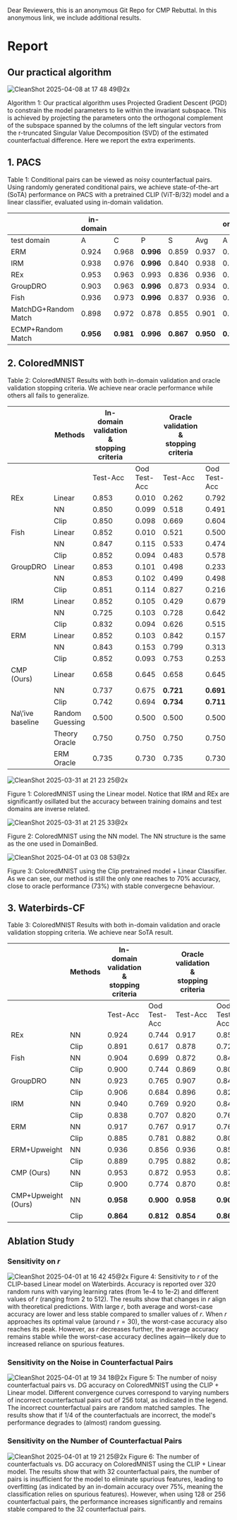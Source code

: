 Dear Reviewers, this is an anonymous Git Repo for CMP Rebuttal. In this anonymous link, we include additional results.
# Report
## Our practical algorithm
![CleanShot 2025-04-08 at 17 48 49@2x](https://github.com/user-attachments/assets/140f37b3-ae84-4e00-996a-bc95ccf2b4af)



Algorithm 1: Our practical algorithm uses Projected Gradient Descent (PGD) to constrain the model parameters to lie within the invariant subspace. This is achieved by projecting the parameters onto the orthogonal complement of the subspace spanned by the columns of the left singular vectors from the r-truncated Singular Value Decomposition (SVD) of the estimated counterfactual difference.
Here we report the extra experiments.

## 1. PACS
Table 1: Conditional pairs can be viewed as noisy counterfactual pairs. Using randomly generated conditional pairs, we achieve state-of-the-art (SoTA) performance on PACS with a pretrained CLIP (ViT-B/32) model and a linear classifier, evaluated using in-domain validation.

|             | in-domain |           |           |           |           | oracle    |           |           |           |           |
|-------------|-----------|-----------|-----------|-----------|-----------|-----------|-----------|-----------|-----------|-----------|
| test domain | A         | C         | P         | S         | Avg       | A         | C         | P         | S         | Avg       |
| ERM         | 0.924     | 0.968     | **0.996** | 0.859     | 0.937     | 0.924     | 0.968     | **0.996** | 0.859     | 0.937     |
| IRM         | 0.938     | 0.976     | **0.996** | 0.840     | 0.938     | 0.941     | 0.976     | **0.996** | 0.845     | 0.940     |
| REx         | 0.953     | 0.963     | 0.993     | 0.836     | 0.936     | 0.953     | 0.975     | **0.996** | 0.845     | 0.942     |
| GroupDRO    | 0.903     | 0.963     | **0.996** | 0.873     | 0.934     | 0.941     | 0.975     | **0.996** | 0.843     | 0.939     |
| Fish        | 0.936     | 0.973     | **0.996** | 0.837     | 0.936     | 0.936     | 0.973     | **0.996** | 0.837     | 0.936     |
| MatchDG+Random  Match     | 0.898     | 0.972     | 0.878     | 0.855     | 0.901     | 0.923     | 0.973     | 0.973     | 0.836     | 0.926     |
| ECMP+Random Match       | **0.956** | **0.981** | **0.996** | **0.867** | **0.950** | **0.956** | **0.981** | **0.996** | **0.867** | **0.950** |

## 2. ColoredMNIST

Table 2: ColoredMNIST Results with both in-domain validation and oracle validation stopping criteria. We achieve near oracle performance while others all fails to generalize.

|                  | Methods         | In-domain validation & stopping criteria |              | Oracle validation & stopping criteria |              |
|------------------|-----------------|------------------------------------------|--------------|---------------------------------------|--------------|
|                  |                 | Test-Acc                                 | Ood Test-Acc | Test-Acc                              | Ood Test-Acc |
| REx              | Linear          | 0.853                                    | 0.010        | 0.262                                 | 0.792        |
|                  | NN              | 0.850                                    | 0.099        | 0.518                                 | 0.491        |
|                  | Clip            | 0.850                                    | 0.098        | 0.669                                 | 0.604        |
| Fish             | Linear          | 0.852                                    | 0.010        | 0.521                                 | 0.500        |
|                  | NN              | 0.847                                    | 0.115        | 0.533                                 | 0.474        |
|                  | Clip            | 0.852                                    | 0.094        | 0.483                                 | 0.578        |
| GroupDRO         | Linear          | 0.853                                    | 0.101        | 0.498                                 | 0.233        |
|                  | NN              | 0.853                                    | 0.102        | 0.499                                 | 0.498        |
|                  | Clip            | 0.851                                    | 0.114        | 0.827                                 | 0.216        |
| IRM              | Linear          | 0.852                                    | 0.105        | 0.429                                 | 0.679        |
|                  | NN              | 0.725                                    | 0.103        | 0.728                                 | 0.642        |
|                  | Clip            | 0.832                                    | 0.094        | 0.626                                 | 0.515        |
| ERM              | Linear          | 0.852                                    | 0.103        | 0.842                                 | 0.157        |
|                  | NN              | 0.843                                    | 0.153        | 0.799                                 | 0.313        |
|                  | Clip            | 0.852                                    | 0.093        | 0.753                                 | 0.253        |
| CMP  (Ours)     | Linear          | 0.658                                    | 0.645        | 0.658                                 | 0.645        |
|                  | NN              | 0.737                                    | 0.675        | **0.721**                             | **0.691**    |
|                  | Clip            | 0.742                                    | 0.694        | **0.734**                             | **0.711**    |
| Na\’ive baseline | Random Guessing | 0.500                                    | 0.500        | 0.500                                 | 0.500        |
|                  | Theory Oracle   | 0.750                                    | 0.750        | 0.750                                 | 0.750        |
|                  | ERM Oracle      | 0.735                                    | 0.730        | 0.735                                 | 0.730        |

![CleanShot 2025-03-31 at 21 23 25@2x](https://github.com/user-attachments/assets/5c34d80d-144c-4254-b755-93fc8884f6ca)

Figure 1: ColoredMNIST using the Linear model. Notice that IRM and REx are significantly osillated but the accuracy between training domains and test domains are inverse related.

![CleanShot 2025-03-31 at 21 25 33@2x](https://github.com/user-attachments/assets/b69ca6b8-c318-4b9d-8a61-00241558964e)

Figure 2: ColoredMNIST using the NN model. The NN structure is the same as the one used in DomainBed. 

![CleanShot 2025-04-01 at 03 08 53@2x](https://github.com/user-attachments/assets/a0e9d003-1df0-4739-9c3b-9b30dbb287c3)

Figure 3: ColoredMNIST using the Clip pretrained model + Linear Classifier. As we can see, our method is still the only one reaches to 70% accuracy, close to oracle performance (73%) with stable convergecne behaviour.

## 3. Waterbirds-CF
Table 3: ColoredMNIST Results with both in-domain validation and oracle validation stopping criteria. We achieve near SoTA result.

|               | Methods | In-domain validation & stopping criteria |              | Oracle validation & stopping criteria |              |
|---------------|---------|------------------------------------------|--------------|---------------------------------------|--------------|
|               |         | Test-Acc                                 | Ood Test-Acc | Test-Acc                              | Ood Test-Acc |
| REx           | NN      | 0.924                                    | 0.744        | 0.917                                 | 0.855        |
|               | Clip    | 0.891                                    | 0.617        | 0.878                                 | 0.729        |
| Fish          | NN      | 0.904                                    | 0.699        | 0.872                                 | 0.843        |
|               | Clip    | 0.900                                    | 0.744        | 0.869                                 | 0.805        |
| GroupDRO      | NN      | 0.923                                    | 0.765        | 0.907                                 | 0.842        |
|               | Clip    | 0.906                                    | 0.684        | 0.896                                 | 0.827        |
| IRM           | NN      | 0.940                                    | 0.769        | 0.920                                 | 0.849        |
|               | Clip    | 0.838                                    | 0.707        | 0.820                                 | 0.767        |
| ERM           | NN      | 0.917                                    | 0.767        | 0.917                                 | 0.767        |
|               | Clip    | 0.885                                    | 0.781        | 0.882                                 | 0.800        |
| ERM+Upweight  | NN      | 0.936                                    | 0.856        | 0.936                                 | 0.856        |
|               | Clip    | 0.889                                    | 0.795        | 0.882                                 | 0.829        |
| CMP  (Ours)           | NN      | 0.953                                    | 0.872       | 0.953                                | 0.872        |
|               | Clip    | 0.900                                    | 0.774        | 0.870                                | 0.853      |
| CMP+Upweight (Ours) | NN      | **0.958**                                    | **0.900**       | **0.958**                                 | **0.900**        |
|               | Clip    | **0.864**                                    | **0.812**        | **0.854**                                 | **0.860**        |


## Ablation Study

### Sensitivity on $r$
![CleanShot 2025-04-01 at 16 42 45@2x](https://github.com/user-attachments/assets/2505dc34-7b6a-4ce4-bcdc-f0fbbd84be4c)
Figure 4: Sensitivity to $r$ of the CLIP-based Linear model on Waterbirds. Accuracy is reported over 320 random runs with varying learning rates (from 1e-4 to 1e-2) and different values of $r$ (ranging from 2 to 512). The results show that changes in $r$ align with theoretical predictions. With large $r$, both average and worst-case accuracy are lower and less stable compared to smaller values of $r$. When $r$ approaches its optimal value (around $r=30$), the worst-case accuracy also reaches its peak. However, as $r$ decreases further, the average accuracy remains stable while the worst-case accuracy declines again—likely due to increased reliance on spurious features.
### Sensitivity on the Noise in Counterfactual Pairs
![CleanShot 2025-04-01 at 19 34 18@2x](https://github.com/user-attachments/assets/ac2b060e-0b74-45a1-9a96-f6ec1511f09e)
Figure 5: The number of noisy counterfactual pairs vs. DG accuracy on ColoredMNIST using the CLIP + Linear model. Different convergence curves correspond to varying numbers of incorrect counterfactual pairs out of 256 total, as indicated in the legend. The incorrect counterfactual pairs are random matched samples. The results show that if 1/4 of the counterfactuals are incorrect, the model's performance degrades to (almost) random guessing.
### Sensitivity on the Number of Counterfactual Pairs
![CleanShot 2025-04-01 at 19 21 25@2x](https://github.com/user-attachments/assets/0efa3e88-dc8c-46f7-937c-f1decbc5eeea)
Figure 6: The number of counterfactuals vs. DG accuracy on ColoredMNIST using the CLIP + Linear model. The results show that with 32 counterfactual pairs, the number of pairs is insufficient for the model to eliminate spurious features, leading to overfitting (as indicated by an in-domain accuracy over 75%, meaning the classification relies on spurious features). However, when using 128 or 256 counterfactual pairs, the performance increases significantly and remains stable compared to the 32 counterfactual pairs.

